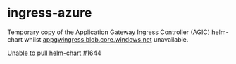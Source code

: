 # ingress-azure

Temporary copy of the Application Gateway Ingress Controller (AGIC) helm-chart whilst [appgwingress.blob.core.windows.net](https://appgwingress.blob.core.windows.net/ingress-azure-helm-package) unavailable.

[Unable to pull helm-chart #1644](https://github.com/Azure/application-gateway-kubernetes-ingress/issues/1644)
